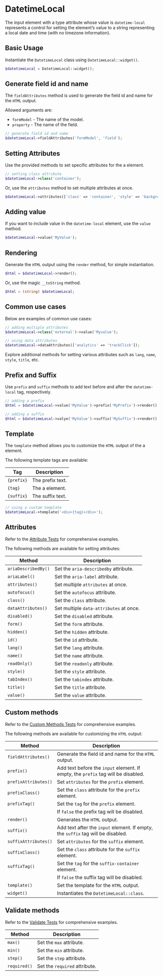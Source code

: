 # DatetimeLocal

The input element with a type attribute whose value is `datetime-local` represents a control for setting the element’s
value to a string representing a local date and time (with no timezone information).

## Basic Usage

Instantiate the `DatetimeLocal` class using `DatetimeLocal::widget()`.

```php
$datetimeLocal = DatetimeLocal::widget();
```

## Generate field id and name

The `fieldAttributes` method is used to generate the field id and name for the `HTML` output.

Allowed arguments are:

- `formModel` - The name of the model.
- `property` - The name of the field.

```php
// generate field id and name
$datetimeLocal->fieldAttributes('formModel', 'field');
```

## Setting Attributes

Use the provided methods to set specific attributes for the a element.

```php
// setting class attribute
$datetimeLocal->class('container');
```

Or, use the `attributes` method to set multiple attributes at once.

```php
$datetimeLocal->attributes(['class' => 'container', 'style' => 'background-color: #eee;']);
```

## Adding value

If you want to include value in the `datetime-local` element, use the `value` method.

```php
$datetimeLocal->value('MyValue');
```

## Rendering

Generate the `HTML` output using the `render` method, for simple instantiation. 

```php
$html = $datetimeLocal->render();
```

Or, use the magic `__toString` method.

```php
$html = (string) $datetimeLocal;
```

## Common use cases

Below are examples of common use cases:

```php
// adding multiple attributes
$datetimeLocal->class('external')->value('Myvalue');

// using data attributes
$datetimeLocal->dataAttributes(['analytics' => 'trackClick']);
```

Explore additional methods for setting various attributes such as `lang`, `name`, `style`, `title`, etc.

## Prefix and Suffix

Use `prefix` and `suffix` methods to add text before and after the `datetime-local` tag, respectively.

```php
// adding a prefix
$html = $datetimeLocal->value('MyValue')->prefix('MyPrefix')->render();

// adding a suffix
$html = $datetimeLocal->valye('MyValue')->suffix('MySuffix')->render();
```

## Template

The `template` method allows you to customize the `HTML` output of the a element.

The following template tags are available:

| Tag        | Description      |
| ---------- | ---------------- |
| `{prefix}` | The prefix text. |
| `{tag}`    | The a element.   |
| `{suffix}` | The suffix text. |

```php
// using a custom template
$datetimeLocal->template('<div>{tag}</div>');
```

## Attributes

Refer to the [Attribute Tests](https://github.com/php-forge/html/blob/main/tests/FormControl/Input/DatetimeLocal/AttributeTest.php)
for comprehensive examples.

The following methods are available for setting attributes:

| Method             | Description                                                                                     |
| ------------------ | ----------------------------------------------------------------------------------------------- |
| `ariaDescribedBy()`| Set the `aria-describedby` attribute.                                                           |
| `ariaLabel()`      | Set the `aria-label` attribute.                                                                 |
| `attributes()`     | Set multiple `attributes` at once.                                                              |
| `autofocus()`      | Set the `autofocus` attribute.                                                                  |
| `class()`          | Set the `class` attribute.                                                                      |
| `dataAttributes()` | Set multiple `data-attributes` at once.                                                         |
| `disabled()`       | Set the `disabled` attribute.                                                                   |
| `form()`           | Set the `form` attribute.                                                                       |
| `hidden()`         | Set the `hidden` attribute.                                                                     |
| `id()`             | Set the `id` attribute.                                                                         |
| `lang()`           | Set the `lang` attribute.                                                                       |
| `name()`           | Set the `name` attribute.                                                                       |
| `readOnly()`       | Set the `readonly` attribute.                                                                   |
| `style()`          | Set the `style` attribute.                                                                      |
| `tabIndex()`       | Set the `tabindex` attribute.                                                                   |
| `title()`          | Set the `title` attribute.                                                                      |
| `value()`          | Set the `value` attribute.                                                                      |

## Custom methods

Refer to the [Custom Methods Tests](https://github.com/php-forge/html/blob/main/tests/FormControl/Input/DatetimeLocal/CustomMethodTest.php) 
for comprehensive examples.

The following methods are available for customizing the `HTML` output:

| Method                       | Description                                                                           |
| ---------------------------- | ------------------------------------------------------------------------------------- |
| `fieldAttributes()`          | Generate the field id and name for the `HTML` output.                                 |
| `prefix()`                   | Add text before the `input` element. If empty, the `prefix` tag will be disabled.     |
| `prefixAttributes()`         | Set `attributes` for the `prefix` element.                                            |
| `prefixClass()`              | Set the `class` attribute for the `prefix` element.                                   |
| `prefixTag()`                | Set the `tag` for the `prefix` element.                                               |
|                              | If `false` the prefix tag will be disabled.                                           |
| `render()`                   | Generates the `HTML` output.                                                          |
| `suffix()`                   | Add text after the `input` element. If empty, the `suffix` tag will be disabled.      |
| `suffixAttributes()`         | Set `attributes` for the `suffix` element.                                            |
| `suffixClass()`              | Set the `class` attribute for the `suffix` element.                                   |
| `suffixTag()`                | Set the `tag` for the `suffix-container` element.                                     |
|                              | If `false` the suffix tag will be disabled.                                           |
| `template()`                 | Set the template for the `HTML` output.                                               |
| `widget()`                   | Instantiates the `DatetimeLocal::class`.                                              |

## Validate methods

Refer to the [Validate Tests](https://github.com/php-forge/html/blob/main/tests/FormControl/Input/DatetimeLocal/ValidateTest.php)
for comprehensive examples.

| Method      | Description                                                                                            |
| ----------- | ------------------------------------------------------------------------------------------------------ |
| `max()`     | Set the `max` attribute.                                                                               |
| `min()`     | Set the `min` attribute.                                                                               |
| `step()`    | Set the `step` attribute.                                                                              |
| `required()`| Set the `required` attribute.                                                                          |
